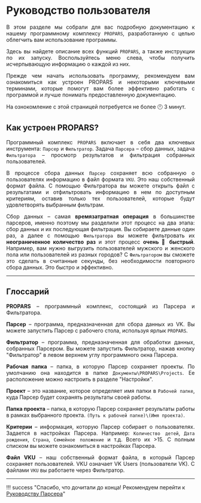 # Руководство пользователя

<div style="text-align: justify">
  <p>
    В этом разделе мы собрали для вас подробную документацию к нашему программному комплексу <code>PROPARS</code>, разработанную с целью облегчить вам использование программы.
  </p>
  <p>
    Здесь вы найдете описание всех функций <code>PROPARS</code>, а также инструкции по их запуску. Воспользуйтесь меню слева, чтобы получить исчерпывающую информацию о каждой из них.
  </p>
  <p>
    Прежде чем начать использовать программу, рекомендуем вам ознакомиться как устроен PROPARS и некоторыми ключевыми терминами, которые помогут вам более эффективно работать с программой и лучше понимать предоставленную документацию.
  </p>
  <p>
    На ознокомление с этой страницей потребуется не более 🕛 3 минут.
  </p>
</div>

## Как устроен PROPARS?

<div style="text-align: justify">
  <p>
    Программный комплекс <code>PROPARS</code> включает в себя два ключевых инструмента: <code>Парсер</code> и <code>Фильтратор</code>. Задача <code>Парсера</code> – сбор данных, задача <code>Фильтратора</code> – просмотр результатов и фильтрация собранных пользователей.
  </p>
  <p>
    В процессе сбора данных <code>Парсер</code> сохраняет всю собранную о пользователях информацию в файл формата <code>VKU</code>. Это наш собственный формат файла. С помощью Фильтратора вы можете открыть файл с результатами и отфильтровать информацию в нем по доступным критериям, оставив только тех пользователей, которые будут удовлетворять выбранным фильтрам.
  </p>
  <p>
    Сбор данных – самая <b>времязатратная операция</b> в большинстве парсеров, именно поэтому мы разделили этот процесс на два этапа: сбор данных и их последующая фильтрация. Вы собираете данные один раз, а далее с помощью <code>Фильтратора</code> вы можете фильтровать их <b>неограниченное количество раз</b> и этот процесс <b>очень 🚀 быстрый</b>. Например, вам нужно выгрузить пользователей мужского и женского пола или пользователей из разных городов? С <code>Фильтратором</code> вы сможете это сделать в считанные секунды, без необходимости повторного сбора данных. Это быстро и эффективно.
  </p>
</div>

---

<div id="termins"/>

## Глоссарий 

<div style="text-align: justify">
  <p>
    <b>PROPARS</b> – программный комплекс, состоящий из Парсера и Фильтратора.
  </p>
  <p>
    <b>Парсер</b> – программа, предназначенная для сбора данных из VK. Вы можете запустить Парсер с рабочего стола, используя ярлык <code>PROPARS</code>.
  </p>
  <p>
    <b>Фильтратор</b> – программа, предназначенная для обработки данных, собранных Парсером.  Вы можете запустить Фильтратор, нажав кнопку "Фильтратор" в левом верхнем углу программного окна Парсера.
  </p>
  <p>
    <b>Рабочая папка</b> – папка, в которую Парсер сохраняет проекты. По умолчанию она находится в папке <code>Документы\PROPARS\Projects</code>. Ее расположение можно настроить в разделе "Настройки". 
  </p>
  <p>
    <b>Проект</b> – это название, которое определяет имя папки в <code>Рабочей папке</code>, куда Парсер будет сохранять результаты своей работы.
  </p>
  <p>
    <b>Папка проекта</b> – папка, в которую Парсер сохраняет результаты работы в рамках выбранного проекта. <code>(Путь к рабочей папке)\(Имя проекта)</code>.
  </p>
  <p>
    <b>Критерии</b> – информация, которую Парсер собирает о пользователях. Задается в настройках Парсера. Например: <code>Количество детей</code>, <code>Дата рождения</code>, <code>Страна</code>, <code>Семейное положение</code> и т.д. Всего их >15. С полным списком вы можете ознакомиться в настройках Парсера.
  </p>
  <p>
    <b>Файл VKU</b> – наш собственный формат файла, в который Парсер сохраняет пользователей. VKU означает VK Users (пользователи VK). С файлами <code>VKU</code> вы работаете через Фильтратор.
  </p>
</div>

---

!!! success "Спасибо, что дочитали до конца! Рекомендуем перейти к [Руководству Парсера](./parser/index.md)"
